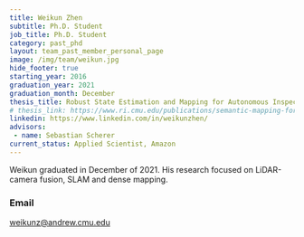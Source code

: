 ```yaml
---
title: Weikun Zhen
subtitle: Ph.D. Student
job_title: Ph.D. Student
category: past_phd
layout: team_past_member_personal_page
image: /img/team/weikun.jpg
hide_footer: true
starting_year: 2016
graduation_year: 2021
graduation_month: December
thesis_title: Robust State Estimation and Mapping for Autonomous Inspection
# thesis_link: https://www.ri.cmu.edu/publications/semantic-mapping-for-autonomous-navigation-and-exploration/
linkedin: https://www.linkedin.com/in/weikunzhen/
advisors:
 - name: Sebastian Scherer
current_status: Applied Scientist, Amazon
---
```


Weikun graduated in December of 2021. His research focused on LiDAR-camera fusion, SLAM and dense mapping.

### Email
weikunz@andrew.cmu.edu
